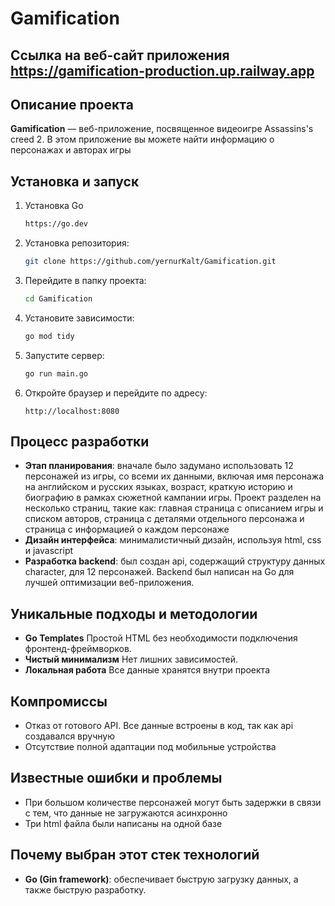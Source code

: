 # Gamification
## Ссылка на веб-сайт приложения https://gamification-production.up.railway.app
## Описание проекта
**Gamification** — веб-приложение, посвященное видеоигре Assassins's creed 2. В этом приложение вы можете найти информацию о персонажах и авторах игры

## Установка и запуск
1. Установка Go
    ```bash
    https://go.dev
    ```
2. Установка репозитория:
    ```bash
    git clone https://github.com/yernurKalt/Gamification.git
    ```
3. Перейдите в папку проекта:
    ```bash
    cd Gamification
    ```
4. Установите зависимости:
    ```bash
    go mod tidy 
    ```
5. Запустите сервер:
    ```bash
    go run main.go 
    ```
6. Откройте браузер и перейдите по адресу:
    ```
    http://localhost:8080
    ```

## Процесс разработки 
- **Этап планирования**: вначале было задумано использовать 12 персонажей из игры, со всеми их данными, включая имя персонажа на английском и русских языках, возраст, краткую историю и биографию в рамках сюжетной кампании игры. 
Проект разделен на несколько страниц, такие как: главная страница с описанием игры и списком авторов, страница с деталями отдельного персонажа и страница с информацией о каждом персонаже
- **Дизайн интерфейса**: минималистичный дизайн, используя html, css и javascript
- **Разработка backend**: был создан api, содержащий структуру данных character, для 12 персонажей. Backend был написан на Go для лучшей оптимизации веб-приложения.

## Уникальные подходы и методологии
- **Go Templates** Простой HTML без необходимости подключения фронтенд-фреймворков.
- **Чистый минимализм**  Нет лишних зависимостей.
- **Локальная работа** Все данные хранятся внутри проекта 

## Компромиссы
- Отказ от готового API. Все данные встроены в код, так как api создавался вручную 
- Отсутствие полной адаптации под мобильные устройства

## Известные ошибки и проблемы
- При большом количестве персонажей могут быть задержки в связи с тем, что данные не загружаются асинхронно 
- Три html файла были написаны на одной базе

## Почему выбран этот стек технологий
- **Go (Gin framework)**: обеспечивает быструю загрузку данных, а также быструю разработку. 